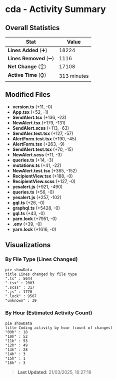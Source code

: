 # cda - Activity Summary 

## Overall Statistics

| Stat                   | Value                                                             |
| ---------------------- | ----------------------------------------------------------------- |
| **Lines Added** (➕)   | 18224                                          |
| **Lines Removed** (➖) | 1116                                        |
| **Net Change** (↕)    | 17108                |
| **Active Time** (⌚)   | 313 minutes |


## Modified Files
- **version.ts** (+11, -0)
- **App.tsx** (+52, -1)
- **SendAlert.tsx** (+136, -23)
- **NewAlert.tsx** (+179, -131)
- **SendAlert.scss** (+113, -63)
- **SendAler.test.tsx** (+127, -57)
- **AlertForm.test.tsx** (+190, -45)
- **AlertForm.tsx** (+263, -9)
- **SendAlert.test.tsx** (+70, -15)
- **NewAlert.scss** (+11, -3)
- **queries.ts** (+14, -3)
- **mutations.ts** (+41, -22)
- **NewAlert.test.tsx** (+365, -152)
- **RecipientView.tsx** (+188, -0)
- **RecipientView.scss** (+127, -0)
- **yesalert.js** (+921, -490)
- **queries.ts** (+56, -0)
- **yesalert.js** (+257, -102)
- **gql.ts** (+26, -0)
- **graphql.ts** (+5428, -0)
- **gql.ts** (+43, -0)
- **yarn.lock** (+7951, -0)
- **.env** (+39, -0)
- **yarn.lock** (+1616, -0)

## Visualizations

### By File Type (Lines Changed)

```mermaid
pie showData
title Lines changed by file type
".ts" : 5644
".tsx" : 2003
".scss" : 317
".js" : 1770
".lock" : 9567
"unknown" : 39
```

### By Hour (Estimated Activity Count)

```mermaid
pie showData
title Coding activity by hour (count of changes)
"09h" : 18
"10h" : 52
"11h" : 53
"12h" : 49
"13h" : 28
"14h" : 3
"15h" : 1
"16h" : 3
```


> **Last Updated:** 21/03/2025, 16:27:19